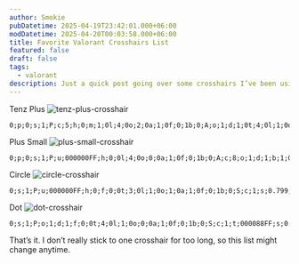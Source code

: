 ```yaml
---
author: Smokie
pubDatetime: 2025-04-19T23:42:01.000+06:00
modDatetime: 2025-04-20T00:03:58.000+06:00
title: Favorite Valorant Crosshairs List
featured: false
draft: false
tags:
  - valorant
description: Just a quick post going over some crosshairs I’ve been using lately. Nothing crazy, just stuff that feels good to aim with.
---
```


Tenz Plus
![tenz-plus-crosshair](https://i.imgur.com/K8u5ttO.png)

```
0;p;0;s;1;P;c;5;h;0;m;1;0l;4;0o;2;0a;1;0f;0;1b;0;A;o;1;d;1;0t;4;0l;1;0o;0;0a;1;0f;0;1b;0;S;c;1;s;0.823;o;1
```

Plus Small
![plus-small-crosshair](https://i.imgur.com/NiZVXAN.png)

```
0;p;0;s;1;P;u;000000FF;h;0;0l;4;0o;0;0a;1;0f;0;1b;0;A;c;8;o;1;d;1;b;1;0t;4;0l;1;0o;0;0a;1;0f;0;1b;0;S;c;1;t;FEFFFFFF;s;0.86;o;1
```

Circle
![circle-crosshair](https://i.imgur.com/lgWxjPd.png)

```
0;s;1;P;u;000000FF;h;0;f;0;0t;3;0l;1;0o;1;0a;1;0f;0;1b;0;S;c;1;s;0.799;o;1
```

Dot
![dot-crosshair](https://i.imgur.com/9BgqAw9.png)

```
0;s;1;P;o;1;d;1;f;0;0t;4;0l;1;0o;0;0a;1;0f;0;1b;0;S;c;1;t;000088FF;s;0.799;o;1z
```

That’s it. I don’t really stick to one crosshair for too long, so this list might change anytime.
